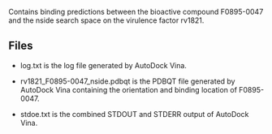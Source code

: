 Contains binding predictions between the bioactive compound F0895-0047 and the nside search space on the virulence factor rv1821.

## Files

- log.txt is the log file generated by AutoDock Vina.

- rv1821_F0895-0047_nside.pdbqt is the PDBQT file generated by AutoDock Vina containing the orientation and binding location of F0895-0047.

- stdoe.txt is the combined STDOUT and STDERR output of AutoDock Vina.

